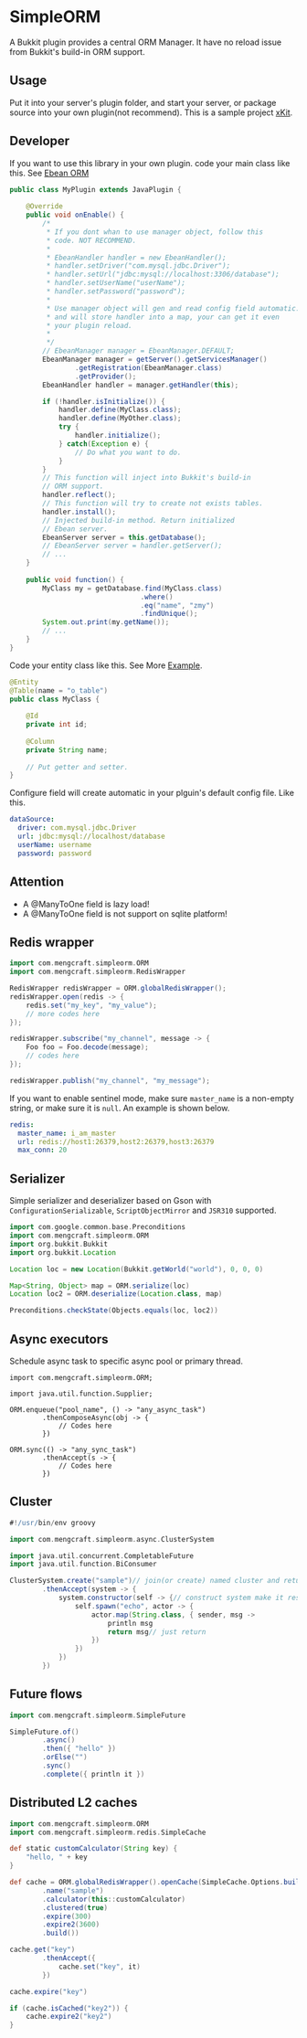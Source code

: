 # SimpleORM
A Bukkit plugin provides a central ORM Manager. It have no reload issue from
Bukkit's build-in ORM support.

## Usage
Put it into your server's plugin folder, and start your server,
or package source into your own plugin(not recommend).
This is a sample project [xKit](https://github.com/caoli5288/xKit).

## Developer
If you want to use this library in your own plugin. code your main
class like this. See [Ebean ORM](http://avaje.org/ebean/documentation.html)
```java
public class MyPlugin extends JavaPlugin {
    
    @Override
    public void onEnable() {
        /*
         * If you dont whan to use manager object, follow this
         * code. NOT RECOMMEND.
         *
         * EbeanHandler handler = new EbeanHandler();
         * handler.setDriver("com.mysql.jdbc.Driver");
         * handler.setUrl("jdbc:mysql://localhost:3306/database");
         * handler.setUserName("userName");
         * handler.setPassword("password");
         *
         * Use manager object will gen and read config field automatic.
         * and will store handler into a map, your can get it even
         * your plugin reload.
         *
         */
        // EbeanManager manager = EbeanManager.DEFAULT;
        EbeanManager manager = getServer().getServicesManager()
                .getRegistration(EbeanManager.class)
                .getProvider();
        EbeanHandler handler = manager.getHandler(this);

        if (!handler.isInitialize()) {
            handler.define(MyClass.class);
            handler.define(MyOther.class);
            try {
                handler.initialize();
            } catch(Exception e) {
                // Do what you want to do.
            }
        }
        // This function will inject into Bukkit's build-in 
        // ORM support.
        handler.reflect();
        // This function will try to create not exists tables.
        handler.install();
        // Injected build-in method. Return initialized 
        // Ebean server.
        EbeanServer server = this.getDatabase();
        // EbeanServer server = handler.getServer();
        // ...
    }
    
    public void function() {
        MyClass my = getDatabase.find(MyClass.class)
                                .where()
                                .eq("name", "zmy")
                                .findUnique();
        System.out.print(my.getName());
        // ...
    }
}
```
Code your entity class like this. See More [Example](https://github.com/ebean-orm/avaje-ebeanorm-examples/tree/master/a-basic/src/main/java/org/example/domain).
```java
@Entity
@Table(name = "o_table")
public class MyClass {
    
    @Id
    private int id;
    
    @Column
    private String name;
    
    // Put getter and setter.
}
```
Configure field will create automatic in your plguin's default config file.
Like this.
```yaml
dataSource:
  driver: com.mysql.jdbc.Driver
  url: jdbc:mysql://localhost/database
  userName: username
  password: password
```

## Attention
- A @ManyToOne field is lazy load!
- A @ManyToOne field is not support on sqlite platform!

## Redis wrapper

```groovy
import com.mengcraft.simpleorm.ORM
import com.mengcraft.simpleorm.RedisWrapper

RedisWrapper redisWrapper = ORM.globalRedisWrapper();
redisWrapper.open(redis -> {
    redis.set("my_key", "my_value");
    // more codes here
});

redisWrapper.subscribe("my_channel", message -> {
    Foo foo = Foo.decode(message);
    // codes here
});

redisWrapper.publish("my_channel", "my_message");
```

If you want to enable sentinel mode, make sure `master_name` is a non-empty string, or make sure it is `null`. An example is shown below.

```yaml
redis:
  master_name: i_am_master
  url: redis://host1:26379,host2:26379,host3:26379
  max_conn: 20
```

## Serializer

Simple serializer and deserializer based on Gson with `ConfigurationSerializable`, `ScriptObjectMirror` and `JSR310` supported.

```groovy
import com.google.common.base.Preconditions
import com.mengcraft.simpleorm.ORM
import org.bukkit.Bukkit
import org.bukkit.Location

Location loc = new Location(Bukkit.getWorld("world"), 0, 0, 0)

Map<String, Object> map = ORM.serialize(loc)
Location loc2 = ORM.deserialize(Location.class, map)

Preconditions.checkState(Objects.equals(loc, loc2))
```

## Async executors

Schedule async task to specific async pool or primary thread.

```jshelllanguage
import com.mengcraft.simpleorm.ORM;

import java.util.function.Supplier;

ORM.enqueue("pool_name", () -> "any_async_task")
        .thenComposeAsync(obj -> {
            // Codes here
        })

ORM.sync(() -> "any_sync_task")
        .thenAccept(s -> {
            // Codes here
        })
```

## Cluster

```groovy
#!/usr/bin/env groovy

import com.mengcraft.simpleorm.async.ClusterSystem

import java.util.concurrent.CompletableFuture
import java.util.function.BiConsumer

ClusterSystem.create("sample")// join(or create) named cluster and return its future. 
        .thenAccept(system -> {
            system.constructor(self -> {// construct system make it respawn automatic
                self.spawn("echo", actor -> {
                    actor.map(String.class, { sender, msg ->
                        println msg
                        return msg// just return
                    })
                })
            })
        })
```

## Future flows

```groovy
import com.mengcraft.simpleorm.SimpleFuture

SimpleFuture.of()
        .async()
        .then({ "hello" })
        .orElse("")
        .sync()
        .complete({ println it })
```

## Distributed L2 caches

```groovy
import com.mengcraft.simpleorm.ORM
import com.mengcraft.simpleorm.redis.SimpleCache

def static customCalculator(String key) {
    "hello, " + key
}

def cache = ORM.globalRedisWrapper().openCache(SimpleCache.Options.builder()
        .name("sample")
        .calculator(this::customCalculator)
        .clustered(true)
        .expire(300)
        .expire2(3600)
        .build())

cache.get("key")
        .thenAccept({
            cache.set("key", it)
        })

cache.expire("key")

if (cache.isCached("key2")) {
    cache.expire2("key2")
}

```